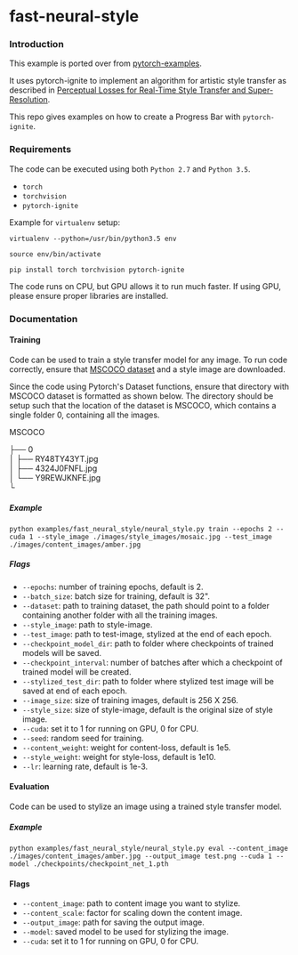 # fast-neural-style

### Introduction
This example is ported over from [pytorch-examples](https://github.com/pytorch/examples/tree/master/fast_neural_style).

It uses pytorch-ignite to implement an algorithm for artistic style transfer as described in [Perceptual Losses for Real-Time Style Transfer and Super-Resolution](https://arxiv.org/abs/1603.08155).

This repo gives examples on how to create a Progress Bar with `pytorch-ignite`. 

### Requirements

The code can be executed using both `Python 2.7` and `Python 3.5`.

* `torch`
* `torchvision`
* `pytorch-ignite`

Example for `virtualenv` setup:

`virtualenv --python=/usr/bin/python3.5 env`

`source env/bin/activate`

`pip install torch torchvision pytorch-ignite`

The code runs on CPU, but GPU allows it to run much faster. If using GPU, please ensure proper libraries are installed. 

### Documentation

#### Training
Code can be used to train a style transfer model for any image. To run code correctly, ensure that [MSCOCO dataset](http://images.cocodataset.org/zips/train2014.zip) and a style image are downloaded.

Since the code using Pytorch's Dataset functions, ensure that directory with MSCOCO dataset is formatted as shown below. The directory should be setup such that the location of the dataset is MSCOCO, which contains a single folder 0, containing all the images. 

MSCOCO

├── 0                    
│   ├── RY48TY43YT.jpg          
│   ├── 4324J0FNFL.jpg      
│   └── Y9REWJKNFE.jpg                
└

##### Example
`python examples/fast_neural_style/neural_style.py train --epochs 2 --cuda 1 --style_image ./images/style_images/mosaic.jpg --test_image ./images/content_images/amber.jpg`

##### Flags
* `--epochs`: number of training epochs, default is 2. 
* `--batch_size`: batch size for training, default is 32".
* `--dataset`: path to training dataset, the path should point to a folder containing another folder with all the training images. 
* `--style_image`: path to style-image. 
* `--test_image`: path to test-image, stylized at the end of each epoch. 
* `--checkpoint_model_dir`: path to folder where checkpoints of trained models will be saved. 
* `--checkpoint_interval`: number of batches after which a checkpoint of trained model will be created. 
* `--stylized_test_dir`: path to folder where stylized test image will be saved at end of each epoch. 
* `--image_size`: size of training images, default is 256 X 256.
* `--style_size`: size of style-image, default is the original size of style image. 
* `--cuda`: set it to 1 for running on GPU, 0 for CPU. 
* `--seed`: random seed for training. 
* `--content_weight`: weight for content-loss, default is 1e5. 
* `--style_weight`: weight for style-loss, default is 1e10. 
* `--lr`: learning rate, default is 1e-3. 


#### Evaluation

Code can be used to stylize an image using a trained style transfer model. 

##### Example
`python examples/fast_neural_style/neural_style.py eval --content_image ./images/content_images/amber.jpg --output_image test.png --cuda 1 --model ./checkpoints/checkpoint_net_1.pth`

#### Flags
* `--content_image`: path to content image you want to stylize.
* `--content_scale`: factor for scaling down the content image.  
* `--output_image`: path for saving the output image.  
* `--model`: saved model to be used for stylizing the image.
* `--cuda`: set it to 1 for running on GPU, 0 for CPU. 
